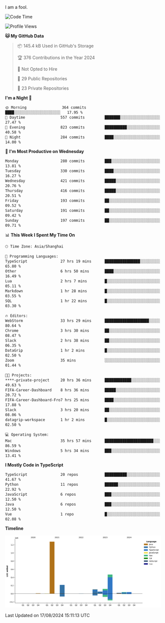 I am a fool.

<!--START_SECTION:waka-->
![Code Time](http://img.shields.io/badge/Code%20Time-1%2C675%20hrs%2041%20mins-blue)

![Profile Views](http://img.shields.io/badge/Profile%20Views-8-blue)

**🐱 My GitHub Data** 

> 📦 145.4 kB Used in GitHub's Storage 
 > 
> 🏆 376 Contributions in the Year 2024
 > 
> 🚫 Not Opted to Hire
 > 
> 📜 29 Public Repositories 
 > 
> 🔑 23 Private Repositories 
 > 
**I'm a Night 🦉** 

```text
🌞 Morning                364 commits         ████░░░░░░░░░░░░░░░░░░░░░   17.95 % 
🌆 Daytime                557 commits         ███████░░░░░░░░░░░░░░░░░░   27.47 % 
🌃 Evening                823 commits         ██████████░░░░░░░░░░░░░░░   40.58 % 
🌙 Night                  284 commits         ████░░░░░░░░░░░░░░░░░░░░░   14.00 % 
```
📅 **I'm Most Productive on Wednesday** 

```text
Monday                   280 commits         ███░░░░░░░░░░░░░░░░░░░░░░   13.81 % 
Tuesday                  330 commits         ████░░░░░░░░░░░░░░░░░░░░░   16.27 % 
Wednesday                421 commits         █████░░░░░░░░░░░░░░░░░░░░   20.76 % 
Thursday                 416 commits         █████░░░░░░░░░░░░░░░░░░░░   20.51 % 
Friday                   193 commits         ██░░░░░░░░░░░░░░░░░░░░░░░   09.52 % 
Saturday                 191 commits         ██░░░░░░░░░░░░░░░░░░░░░░░   09.42 % 
Sunday                   197 commits         ██░░░░░░░░░░░░░░░░░░░░░░░   09.71 % 
```


📊 **This Week I Spent My Time On** 

```text
🕑︎ Time Zone: Asia/Shanghai

💬 Programming Languages: 
TypeScript               27 hrs 19 mins      ████████████████░░░░░░░░░   65.80 % 
Other                    6 hrs 50 mins       ████░░░░░░░░░░░░░░░░░░░░░   16.49 % 
Lua                      2 hrs 7 mins        █░░░░░░░░░░░░░░░░░░░░░░░░   05.11 % 
Markdown                 1 hr 28 mins        █░░░░░░░░░░░░░░░░░░░░░░░░   03.55 % 
SQL                      1 hr 22 mins        █░░░░░░░░░░░░░░░░░░░░░░░░   03.30 % 

🔥 Editors: 
WebStorm                 33 hrs 29 mins      ████████████████████░░░░░   80.64 % 
Chrome                   3 hrs 30 mins       ██░░░░░░░░░░░░░░░░░░░░░░░   08.47 % 
Slack                    2 hrs 38 mins       ██░░░░░░░░░░░░░░░░░░░░░░░   06.35 % 
DataGrip                 1 hr 2 mins         █░░░░░░░░░░░░░░░░░░░░░░░░   02.50 % 
Zoom                     35 mins             ░░░░░░░░░░░░░░░░░░░░░░░░░   01.44 % 

🐱‍💻 Projects: 
****-private-project     20 hrs 36 mins      ████████████░░░░░░░░░░░░░   49.63 % 
FIFA-Career-Dashboard    8 hrs 36 mins       █████░░░░░░░░░░░░░░░░░░░░   20.72 % 
FIFA-Career-Dashboard-Fro7 hrs 25 mins       ████░░░░░░░░░░░░░░░░░░░░░   17.88 % 
Slack                    3 hrs 20 mins       ██░░░░░░░░░░░░░░░░░░░░░░░   08.06 % 
datagrip-workspace       1 hr 2 mins         █░░░░░░░░░░░░░░░░░░░░░░░░   02.50 % 

💻 Operating System: 
Mac                      35 hrs 57 mins      ██████████████████████░░░   86.59 % 
Windows                  5 hrs 34 mins       ███░░░░░░░░░░░░░░░░░░░░░░   13.41 % 
```

**I Mostly Code in TypeScript** 

```text
TypeScript               20 repos            ██████████░░░░░░░░░░░░░░░   41.67 % 
Python                   11 repos            ██████░░░░░░░░░░░░░░░░░░░   22.92 % 
JavaScript               6 repos             ███░░░░░░░░░░░░░░░░░░░░░░   12.50 % 
Java                     6 repos             ███░░░░░░░░░░░░░░░░░░░░░░   12.50 % 
Vue                      1 repo              █░░░░░░░░░░░░░░░░░░░░░░░░   02.08 % 
```



**Timeline**

![Lines of Code chart](https://raw.githubusercontent.com/VeejaLiu/VeejaLiu/master/assets/bar_graph.png)


 Last Updated on 17/08/2024 15:11:13 UTC
<!--END_SECTION:waka-->
